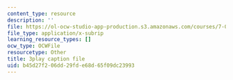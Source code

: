```yaml
---
content_type: resource
description: ''
file: https://ol-ocw-studio-app-production.s3.amazonaws.com/courses/7-01sc-fundamentals-of-biology-fall-2011/b45d27f206dd29fde68d65f09dc23993_OBloWTHFPZc.srt
file_type: application/x-subrip
learning_resource_types: []
ocw_type: OCWFile
resourcetype: Other
title: 3play caption file
uid: b45d27f2-06dd-29fd-e68d-65f09dc23993
---
```

